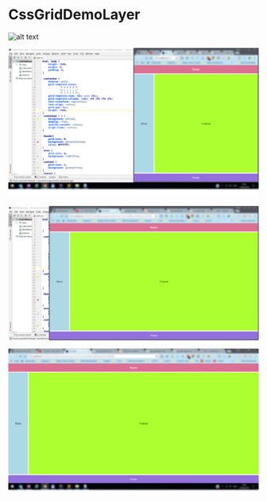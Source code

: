 # CssGridDemoLayer

![alt text](https://gph.is/2MriwPg)

![alt text](https://github.com/ChenReuven/CssGridDemoLayer/blob/master/assets/small-screen.png)

![alt text](https://github.com/ChenReuven/CssGridDemoLayer/blob/master/assets/medium-screen.png)

![alt text](https://github.com/ChenReuven/CssGridDemoLayer/blob/master/assets/large-screen.png)